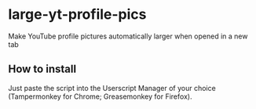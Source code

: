# large-yt-profile-pics
Make YouTube profile pictures automatically larger when opened in a new tab

## How to install
Just paste the script into the Userscript Manager of your choice (Tampermonkey for Chrome; Greasemonkey for Firefox).
